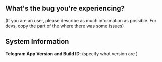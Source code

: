 ## What's the bug you're experiencing?

(If you are an user, please describe as much information as possible. For devs, copy the part of the where there was some issues)

## System Information

**Telegram App Version and Build ID**: (specify what version are )